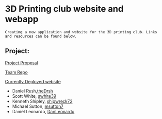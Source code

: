 # 3D Printing club website and webapp
    Creating a new application and website for the 3D printing club. Links and resources can be found below.
## Project:
[Project Proposal](https://docs.google.com/presentation/d/10ZYKtYSHWn1_eK1kr6l8WTnBeN3-L0caCGtaAOWoAzg/edit?usp=sharing)

[Team Repo](https://github.com/Chico3DP)

[Currently Deployed website](http://chicostate3dp.club/)

* Daniel Rush,[theDrsh](https://github.com/theDrsh)
* Scott White, [swhite39](https://github.com/swhite39)
* Kenneth Shipley, [shipwreck72](https://github.com/shipwreck72)
* Michael Sutton, [msutton7](https://github.com/msutton7)
* Daniel Leonardo, [DanLeonardo](https://github.com/DanLeonardo)
